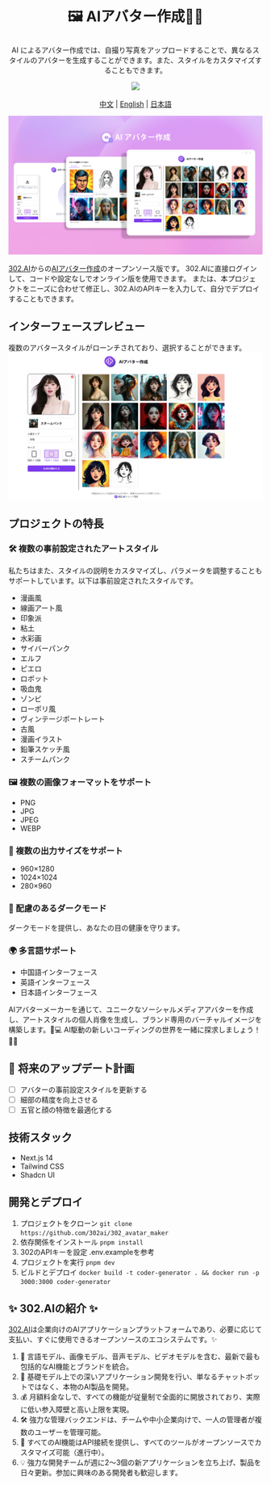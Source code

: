 # <p align="center">🖼️ AIアバター作成🚀✨</p>

<p align="center">AI によるアバター作成では、自撮り写真をアップロードすることで、異なるスタイルのアバターを生成することができます。また、スタイルをカスタマイズすることもできます。</p>

<p align="center"><a href="https://302.ai/ja/tools/headshot/" target="blank"><img src="https://file.302.ai/gpt/imgs/github/20250102/72a57c4263944b73bf521830878ae39a.png" /></a></p >

<p align="center"><a href="README_zh.md">中文</a> | <a href="README.md">English</a> | <a href="README_ja.md">日本語</a></p>

![インターフェースプレビュー](docs/AI头像制作jp.png)

[302.AI](https://302.ai/ja/)からの[AIアバター作成](https://302.ai/ja/tools/headshot/)のオープンソース版です。
302.AIに直接ログインして、コードや設定なしでオンライン版を使用できます。
または、本プロジェクトをニーズに合わせて修正し、302.AIのAPIキーを入力して、自分でデプロイすることもできます。

## インターフェースプレビュー
複数のアバタースタイルがローンチされており、選択することができます。
![インターフェースプレビュー](docs/头像3.png)

## プロジェクトの特長
### 🛠️ 複数の事前設定されたアートスタイル
私たちはまた、スタイルの説明をカスタマイズし、パラメータを調整することもサポートしています。以下は事前設定されたスタイルです。
- 漫画風
- 線画アート風
- 印象派
- 粘土
- 水彩画
- サイバーパンク
- エルフ
- ピエロ
- ロボット
- 吸血鬼
- ゾンビ
- ローポリ風
- ヴィンテージポートレート
- 古風
- 漫画イラスト
- 鉛筆スケッチ風
- スチームパンク
### 🖼️ 複数の画像フォーマットをサポート
- PNG
- JPG
- JPEG
- WEBP
### 📐 複数の出力サイズをサポート
- 960×1280
- 1024×1024
- 280×960
### 🌙 配慮のあるダークモード
ダークモードを提供し、あなたの目の健康を守ります。
### 🌍 多言語サポート
- 中国語インターフェース
- 英語インターフェース
- 日本語インターフェース

AIアバターメーカーを通じて、ユニークなソーシャルメディアアバターを作成し、アートスタイルの個人肖像を生成し、ブランド専用のバーチャルイメージを構築します。🎉💻 AI駆動の新しいコーディングの世界を一緒に探求しましょう！🌟🚀

## 🚩 将来のアップデート計画
- [ ] アバターの事前設定スタイルを更新する
- [ ] 細部の精度を向上させる
- [ ] 五官と顔の特徴を最適化する

## 技術スタック
- Next.js 14
- Tailwind CSS
- Shadcn UI

## 開発とデプロイ
1. プロジェクトをクローン `git clone https://github.com/302ai/302_avatar_maker`
2. 依存関係をインストール `pnpm install`
3. 302のAPIキーを設定 .env.exampleを参考
4. プロジェクトを実行 `pnpm dev`
5. ビルドとデプロイ `docker build -t coder-generator . && docker run -p 3000:3000 coder-generator`


## ✨ 302.AIの紹介 ✨
[302.AI](https://302.ai)は企業向けのAIアプリケーションプラットフォームであり、必要に応じて支払い、すぐに使用できるオープンソースのエコシステムです。✨
1. 🧠 言語モデル、画像モデル、音声モデル、ビデオモデルを含む、最新で最も包括的なAI機能とブランドを統合。
2. 🚀 基礎モデル上での深いアプリケーション開発を行い、単なるチャットボットではなく、本物のAI製品を開発。
3. 💰 月額料金なしで、すべての機能が従量制で全面的に開放されており、実際に低い参入障壁と高い上限を実現。
4. 🛠 強力な管理バックエンドは、チームや中小企業向けで、一人の管理者が複数のユーザーを管理可能。
5. 🔗 すべてのAI機能はAPI接続を提供し、すべてのツールがオープンソースでカスタマイズ可能（進行中）。
6. 💡 強力な開発チームが週に2〜3個の新アプリケーションを立ち上げ、製品を日々更新。参加に興味のある開発者も歓迎します。
